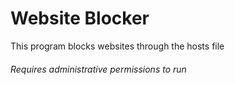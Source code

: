 <h1>Website Blocker</h1>
This program blocks websites through the hosts file
<h6>Requires administrative permissions to run</h6>
